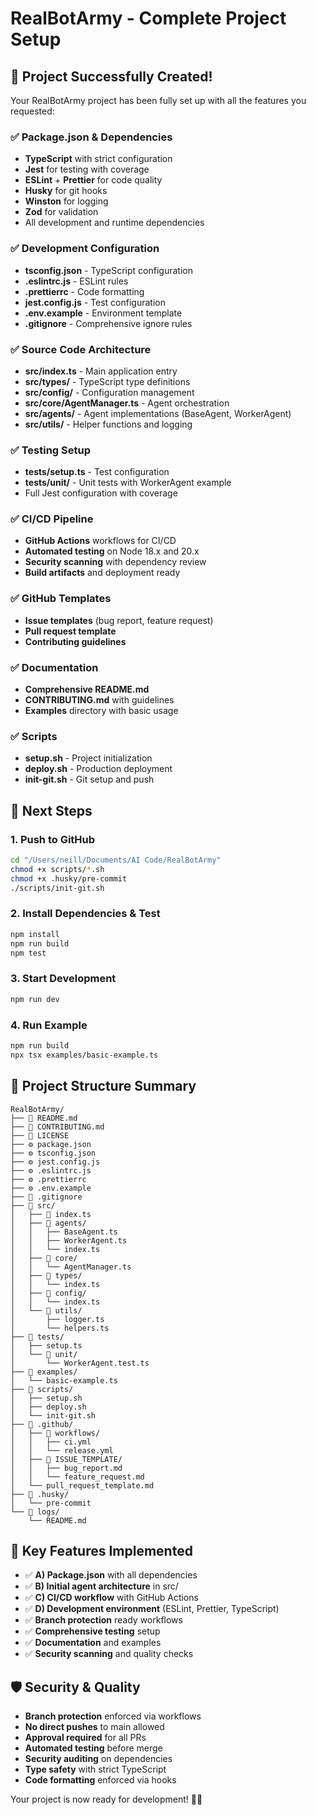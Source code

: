 # RealBotArmy - Complete Project Setup

## 🎉 Project Successfully Created!

Your RealBotArmy project has been fully set up with all the features you requested:

### ✅ Package.json & Dependencies
- **TypeScript** with strict configuration
- **Jest** for testing with coverage
- **ESLint** + **Prettier** for code quality  
- **Husky** for git hooks
- **Winston** for logging
- **Zod** for validation
- All development and runtime dependencies

### ✅ Development Configuration
- **tsconfig.json** - TypeScript configuration
- **.eslintrc.js** - ESLint rules
- **.prettierrc** - Code formatting
- **jest.config.js** - Test configuration
- **.env.example** - Environment template
- **.gitignore** - Comprehensive ignore rules

### ✅ Source Code Architecture
- **src/index.ts** - Main application entry
- **src/types/** - TypeScript type definitions
- **src/config/** - Configuration management
- **src/core/AgentManager.ts** - Agent orchestration
- **src/agents/** - Agent implementations (BaseAgent, WorkerAgent)
- **src/utils/** - Helper functions and logging

### ✅ Testing Setup
- **tests/setup.ts** - Test configuration
- **tests/unit/** - Unit tests with WorkerAgent example
- Full Jest configuration with coverage

### ✅ CI/CD Pipeline
- **GitHub Actions** workflows for CI/CD
- **Automated testing** on Node 18.x and 20.x
- **Security scanning** with dependency review
- **Build artifacts** and deployment ready

### ✅ GitHub Templates
- **Issue templates** (bug report, feature request)
- **Pull request template**
- **Contributing guidelines**

### ✅ Documentation
- **Comprehensive README.md**
- **CONTRIBUTING.md** with guidelines
- **Examples** directory with basic usage

### ✅ Scripts
- **setup.sh** - Project initialization
- **deploy.sh** - Production deployment
- **init-git.sh** - Git setup and push

## 🚀 Next Steps

### 1. Push to GitHub
```bash
cd "/Users/neill/Documents/AI Code/RealBotArmy"
chmod +x scripts/*.sh
chmod +x .husky/pre-commit
./scripts/init-git.sh
```

### 2. Install Dependencies & Test
```bash
npm install
npm run build
npm test
```

### 3. Start Development
```bash
npm run dev
```

### 4. Run Example
```bash
npm run build
npx tsx examples/basic-example.ts
```

## 📁 Project Structure Summary

```
RealBotArmy/
├── 📝 README.md
├── 📝 CONTRIBUTING.md  
├── 📝 LICENSE
├── ⚙️ package.json
├── ⚙️ tsconfig.json
├── ⚙️ jest.config.js
├── ⚙️ .eslintrc.js
├── ⚙️ .prettierrc
├── ⚙️ .env.example
├── 🚫 .gitignore
├── 📂 src/
│   ├── 🎯 index.ts
│   ├── 📂 agents/
│   │   ├── BaseAgent.ts
│   │   ├── WorkerAgent.ts
│   │   └── index.ts
│   ├── 📂 core/
│   │   └── AgentManager.ts
│   ├── 📂 types/
│   │   └── index.ts
│   ├── 📂 config/
│   │   └── index.ts
│   └── 📂 utils/
│       ├── logger.ts
│       └── helpers.ts
├── 📂 tests/
│   ├── setup.ts
│   └── 📂 unit/
│       └── WorkerAgent.test.ts
├── 📂 examples/
│   └── basic-example.ts
├── 📂 scripts/
│   ├── setup.sh
│   ├── deploy.sh
│   └── init-git.sh
├── 📂 .github/
│   ├── 📂 workflows/
│   │   ├── ci.yml
│   │   └── release.yml
│   ├── 📂 ISSUE_TEMPLATE/
│   │   ├── bug_report.md
│   │   └── feature_request.md
│   └── pull_request_template.md
├── 📂 .husky/
│   └── pre-commit
└── 📂 logs/
    └── README.md
```

## 🔧 Key Features Implemented

- ✅ **A) Package.json** with all dependencies
- ✅ **B) Initial agent architecture** in src/
- ✅ **C) CI/CD workflow** with GitHub Actions  
- ✅ **D) Development environment** (ESLint, Prettier, TypeScript)
- ✅ **Branch protection** ready workflows
- ✅ **Comprehensive testing** setup
- ✅ **Documentation** and examples
- ✅ **Security scanning** and quality checks

## 🛡️ Security & Quality

- **Branch protection** enforced via workflows
- **No direct pushes** to main allowed
- **Approval required** for all PRs
- **Automated testing** before merge
- **Security auditing** on dependencies
- **Type safety** with strict TypeScript
- **Code formatting** enforced via hooks

Your project is now ready for development! 🚀🤖
